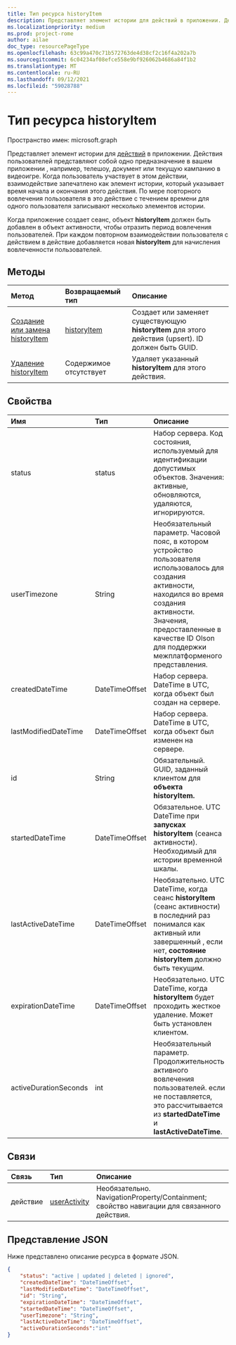 ```yaml
---
title: Тип ресурса historyItem
description: Представляет элемент истории для действий в приложении. Действия пользователей представляют собой одно предназначение в вашем приложении , например, телешоу, документ или текущую кампанию в видеоигре. Когда пользователь участвует в этом действии, взаимодействие запечатлено как элемент истории, который указывает время начала и окончания этого действия. По мере повторного вовлечения пользователя в это действие с течением времени для одного пользователя записывают несколько элементов истории.
ms.localizationpriority: medium
ms.prod: project-rome
author: ailae
doc_type: resourcePageType
ms.openlocfilehash: 63c99a470c71b572763de4d38cf2c16f4a202a7b
ms.sourcegitcommit: 6c04234af08efce558e9bf926062b4686a84f1b2
ms.translationtype: MT
ms.contentlocale: ru-RU
ms.lasthandoff: 09/12/2021
ms.locfileid: "59028788"
---
```

# <a name="historyitem-resource-type"></a>Тип ресурса historyItem

Пространство имен: microsoft.graph

Представляет элемент истории для [действий](projectrome-activity.md) в приложении. Действия пользователей представляют собой одно предназначение в вашем приложении , например, телешоу, документ или текущую кампанию в видеоигре. Когда пользователь участвует в этом действии, взаимодействие запечатлено как элемент истории, который указывает время начала и окончания этого действия. По мере повторного вовлечения пользователя в это действие с течением времени для одного пользователя записывают несколько элементов истории.

Когда приложение создает сеанс, объект **historyItem** должен быть  добавлен в объект активности, чтобы отразить период вовлечения пользователей. При каждом повторном взаимодействии пользователя с действием в действие добавляется новая **historyItem** для начисления вовлеченности пользователей.

## <a name="methods"></a>Методы

|Метод | Возвращаемый тип | Описание|
|:------|:------------|:-----------|
|[Создание или замена historyItem](../api/projectrome-put-historyitem.md) | [historyItem](projectrome-historyitem.md) | Создает или заменяет существующую **historyItem** для этого действия (upsert). ID должен быть GUID.|
|[Удаление historyItem](../api/projectrome-delete-historyitem.md) | Содержимое отсутствует | Удаляет указанный **historyItem** для этого действия.|

## <a name="properties"></a>Свойства

|Имя | Тип | Описание|
|:----|:-----|:-----------|
|status | status | Набор сервера. Код состояния, используемый для идентификации допустимых объектов. Значения: активные, обновляются, удаляются, игнорируются.|
|userTimezone | String | Необязательный параметр. Часовой пояс, в котором устройство пользователя использовалось для создания активности, находился во время создания активности. Значения, предоставленные в качестве ID Olson для поддержки межплатформеного представления.|
|createdDateTime | DateTimeOffset | Набор сервера. DateTime в UTC, когда объект был создан на сервере.|
|lastModifiedDateTime | DateTimeOffset | Набор сервера. DateTime в UTC, когда объект был изменен на сервере.|
|id | String | Обязательный. GUID, заданный клиентом для **объекта historyItem.**|
|startedDateTime | DateTimeOffset | Обязательное. UTC DateTime при **запусках historyItem** (сеанса активности). Необходимый для истории временной шкалы.|
|lastActiveDateTime | DateTimeOffset | Необязательно. UTC DateTime, когда сеанс **historyItem** (сеанс активности) в последний раз понимался как активный или завершенный , если нет, **состояние historyItem** должно быть текущим.|
|expirationDateTime | DateTimeOffset | Необязательно. UTC DateTime, когда **historyItem** будет проходить жесткое удаление. Может быть установлен клиентом.|
|activeDurationSeconds | int | Необязательный параметр. Продолжительность активного вовлечения пользователей. если не поставляется, это рассчитывается из **startedDateTime** и **lastActiveDateTime**.|

## <a name="relationships"></a>Связи

|Связь | Тип | Описание|
|:------------|:-----|:-----------|
|действие| [userActivity](../resources/projectrome-activity.md) | Необязательно. NavigationProperty/Containment; свойство навигации для связанного действия.|

## <a name="json-representation"></a>Представление JSON

Ниже представлено описание ресурса в формате JSON.

<!-- {
  "blockType": "resource",
  "optionalProperties": [
    "userTimezone",
    "lastActiveDateTime",
    "activeDurationSeconds"
  ],
  "baseType": "microsoft.graph.entity",
  "@odata.type": "microsoft.graph.activityHistoryItem",
  "@odata.annotations": [
    {
      "capabilities": {
        "skippable": false,
        "countable": false,
        "selectable": false
      }
    }
  ]
}-->

```json
{
    "status": "active | updated | deleted | ignored",
    "createdDateTime": "DateTimeOffset",
    "lastModifiedDateTime": "DateTimeOffset",
    "id": "String",
    "expirationDateTime": "DateTimeOffset",
    "startedDateTime": "DateTimeOffset",
    "userTimezone": "String",
    "lastActiveDateTime": "DateTimeOffset",
    "activeDurationSeconds":"int"
}
```

<!-- uuid: 8fcb5dbc-d5aa-4681-8e31-b001d5168d79
2017-06-07 14:57:30 UTC -->
<!-- {
  "type": "#page.annotation",
  "description": "historyitem resource",
  "keywords": "",
  "section": "documentation",
  "tocPath": ""
}-->

